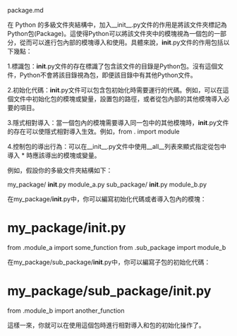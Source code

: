 package.md

在 Python 的多級文件夾結構中，加入__init__.py文件的作用是將該文件夾標記為Python包(Package)。這使得Python可以將該文件夾中的模塊視為一個包的一部分，從而可以進行包內部的模塊導入和使用。具體來說，__init__.py文件的作用包括以下幾點：

1.標識包：__init__.py文件的存在標識了包含該文件的目錄是Python包。沒有這個文件，Python不會將該目錄視為包，即便該目錄中有其他Python文件。

2.初始化代碼：__init__.py文件可以包含包初始化時需要運行的代碼。例如，可以在這個文件中初始化包的模塊或變量，設置包的路徑，或者從包內部的其他模塊導入必要的項目。

3.隱式相對導入：當一個包內的模塊需要導入同一包中的其他模塊時，__init__.py文件的存在可以使隱式相對導入生效。例如，from . import module

4.控制包的導出行為：可以在__init__.py文件中使用__all__列表來顯式指定從包中導入 * 時應該導出的模塊或變量。

例如，假設你的多級文件夾結構如下：

my_package/
    __init__.py
    module_a.py
    sub_package/
        __init__.py
        module_b.py

在my_package/__init__.py中，你可以編寫初始化代碼或者導入包內的模塊：

# my_package/__init__.py
from .module_a import some_function
from .sub_package import module_b

在my_package/sub_package/__init__.py中，你可以編寫子包的初始化代碼：

# my_package/sub_package/__init__.py
from .module_b import another_function

這樣一來，你就可以在使用這個包時進行相對導入和包的初始化操作了。